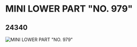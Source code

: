 # MINI LOWER PART "NO. 979"
## 24340
![MINI LOWER PART "NO. 979"](https://lc-www-live-s.legocdn.com/media/bricks/5/2/6132288.jpg)